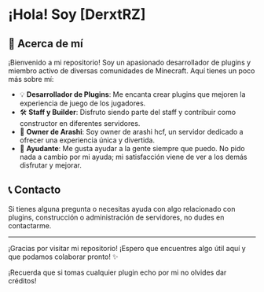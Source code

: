# ¡Hola! Soy [DerxtRZ]

## 🚀 Acerca de mí
¡Bienvenido a mi repositorio! Soy un apasionado desarrollador de plugins y miembro activo de diversas comunidades de Minecraft. Aquí tienes un poco más sobre mí:

- 💡 **Desarrollador de Plugins**: Me encanta crear plugins que mejoren la experiencia de juego de los jugadores.
- 🛠️ **Staff y Builder**: Disfruto siendo parte del staff y contribuir como constructor en diferentes servidores.
- 👑 **Owner de Arashi**: Soy owner de arashi hcf, un servidor dedicado a ofrecer una experiencia única y divertida.
- 🤝 **Ayudante**: Me gusta ayudar a la gente siempre que puedo. No pido nada a cambio por mi ayuda; mi satisfacción viene de ver a los demás disfrutar y mejorar.

## 📞 Contacto
Si tienes alguna pregunta o necesitas ayuda con algo relacionado con plugins, construcción o administración de servidores, no dudes en contactarme.

---

¡Gracias por visitar mi repositorio! ¡Espero que encuentres algo útil aquí y que podamos colaborar pronto! ✨

¡Recuerda que si tomas cualquier plugin echo por mi no olvides dar créditos!
